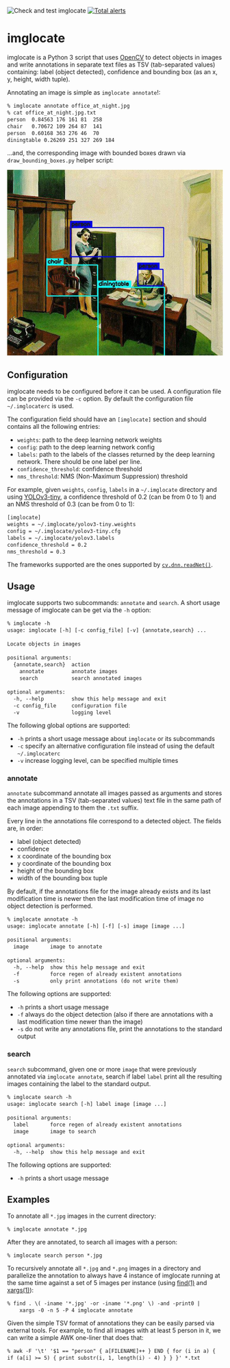 ![Check and test imglocate](https://github.com/iamleot/imglocate/workflows/Check%20and%20test%20imglocate/badge.svg)
[![Total alerts](https://img.shields.io/lgtm/alerts/g/iamleot/imglocate.svg?logo=lgtm&logoWidth=18)](https://lgtm.com/projects/g/iamleot/imglocate/alerts/)

# imglocate

imglocate is a Python 3 script that uses [OpenCV](https://opencv.org/)
to detect objects in images and write annotations in separate text
files as TSV (tab-separated values) containing: label (object
detected), confidence and bounding box (as an x, y, height, width
tuple).

Annotating an image is simple as `imglocate annotate`!:

```
% imglocate annotate office_at_night.jpg
% cat office_at_night.jpg.txt
person	0.84563	176	161	81	258
chair	0.70672	109	264	87	141
person	0.60168	363	276	46	70
diningtable	0.26269	251	327	269	184
```

...and, the corresponding image with bounded boxes drawn via
`draw_bounding_boxes.py` helper script:

![Office at Night, Edward Hopper (1940), oil-on-canvas annotated via imglocate (chair, person, diningtable, person)](/examples/office_at_night.annotated.jpg)


## Configuration

imglocate needs to be configured before it can be used.
A configuration file can be provided via the `-c` option.
By default the configuration file `~/.imglocaterc` is used.

The configuration field should have an `[imglocate]` section and should
contains all the following entries:

 - `weights`: path to the deep learning network weights
 - `config`: path to the deep learning network config
 - `labels`: path to the labels of the classes returned by the deep learning
   network. There should be one label per line.
 - `confidence_threshold`: confidence threshold
 - `nms_threshold`: NMS (Non-Maximum Suppression) threshold

For example, given `weights`, `config`, `labels` in a `~/.imglocate`
directory and using [YOLOv3-tiny](https://pjreddie.com/darknet/yolo/),
a confidence threshold of 0.2 (can be from 0 to 1) and an NMS
threshold of 0.3 (can be from 0 to 1):

```
[imglocate]
weights = ~/.imglocate/yolov3-tiny.weights
config = ~/.imglocate/yolov3-tiny.cfg
labels = ~/.imglocate/yolov3.labels
confidence_threshold = 0.2
nms_threshold = 0.3
```

The frameworks supported are the ones supported by
[`cv.dnn.readNet()`](https://docs.opencv.org/3.4/d6/d0f/group__dnn.html#ga3b34fe7a29494a6a4295c169a7d32422).


## Usage

imglocate supports two subcommands: `annotate` and `search`.
A short usage message of imglocate can be get via the `-h` option:

```
% imglocate -h
usage: imglocate [-h] [-c config_file] [-v] {annotate,search} ...

Locate objects in images

positional arguments:
  {annotate,search}  action
    annotate         annotate images
    search           search annotated images

optional arguments:
  -h, --help         show this help message and exit
  -c config_file     configuration file
  -v                 logging level
```

The following global options are supported:

 - `-h` prints a short usage message about `imglocate` or its subcommands
 - `-c` specify an alternative configuration file instead of using the
   default `~/.imglocaterc`
 - `-v` increase logging level, can be specified multiple times


### annotate

`annotate` subcommand annotate all images passed as arguments and
stores the annotations in a TSV (tab-separated values) text file in the
same path of each image appending to them the `.txt` suffix.

Every line in the annotations file correspond to a detected object.
The fields are, in order:

 - label (object detected)
 - confidence
 - x coordinate of the bounding box
 - y coordinate of the bounding box
 - height of the bounding box
 - width of the bounding box tuple

By default, if the annotations file for the image already exists and
its last modification time is newer then the last modification time of
image no object detection is performed.

```
% imglocate annotate -h
usage: imglocate annotate [-h] [-f] [-s] image [image ...]

positional arguments:
  image       image to annotate

optional arguments:
  -h, --help  show this help message and exit
  -f          force regen of already existent annotations
  -s          only print annotations (do not write them)
```

The following options are supported:

 - `-h` prints a short usage message
 - `-f` always do the object detection (also if there are annotations with
   a last modification time newer than the image)
 - `-s` do not write any annotations file, print the annotations to the
   standard output


### search

`search` subcommand, given one or more `image` that were previously
annotated via `imglocate annotate`, search if label `label` print all
the resulting images containing the label to the standard output.

```
% imglocate search -h
usage: imglocate search [-h] label image [image ...]

positional arguments:
  label       force regen of already existent annotations
  image       image to search

optional arguments:
  -h, --help  show this help message and exit
```

The following options are supported:

 - `-h` prints a short usage message


## Examples

To annotate all `*.jpg` images in the current directory:

```
% imglocate annotate *.jpg
```

After they are annotated, to search all images with a person:

```
% imglocate search person *.jpg
```

To recursively annotate all `*.jpg` and `*.png` images in a directory and
parallelize the annotation to always have 4 instance of imglocate running at the
same time against a set of 5 images per instance (using
[find(1)](https://netbsd.gw.com/cgi-bin/man-cgi?find+1) and
[xargs(1)](https://netbsd.gw.com/cgi-bin/man-cgi?xargs+1)):

```
% find . \( -iname '*.jpg' -or -iname '*.png' \) -and -print0 |
    xargs -0 -n 5 -P 4 imglocate annotate
```

Given the simple TSV format of annotations they can be easily parsed
via external tools.
For example, to find all images with at least 5 person in it, we can
write a simple AWK one-liner that does that:

```
% awk -F '\t' '$1 == "person" { a[FILENAME]++ } END { for (i in a) { if (a[i] >= 5) { print substr(i, 1, length(i) - 4) } } }' *.txt
```
